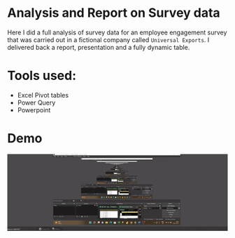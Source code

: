 # Analysis and Report on Survey data
Here I did a full analysis of survey data for an employee engagement survey that was carried out in a fictional company called `Universal Exports`.
I delivered back a report, presentation and a fully dynamic table.

# Tools used:
- Excel Pivot tables
- Power Query
- Powerpoint

# Demo

![Demo](https://github.com/Ehijator/Analysis_and_Report_on_Survey_data/blob/main/Demo%20of%20Table.gif)
